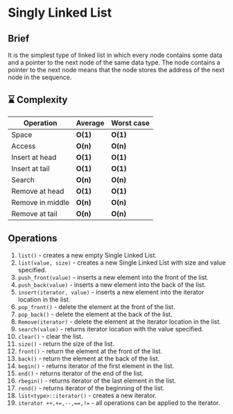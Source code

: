 
# Singly Linked List

## Brief
It is the simplest type of linked list in which every node contains some data and a pointer to the next node of the same data type. The node contains a pointer to the next node means that the node stores the address of the next node in the sequence. 

## :hourglass: Complexity

| Operation     | Average       | Worst case   |
| ------------- | ------------- | ------------ |
| Space         | **O(1)**      | **O(1)**     |
| Access        | **O(n)**  | **O(n)** |
| Insert at head        | **O(1)**  | **O(1)** |
| Insert at tail        | **O(1)**  | **O(1)** |
| Search        | **O(n)**  | **O(n)** |
| Remove at head        | **O(1)**  | **O(1)** |
| Remove in middle        | **O(n)**  | **O(n)** |
| Remove at tail        | **O(n)**  | **O(n)** |


## Operations

1. `list()` - creates a new empty Single Linked List.
1. `list(value, size)` - creates a new Single Linked List with size and value specified.
1. `push_front(value)` - inserts a new element into the front of the list.
1. `push_back(value)` - inserts a new element into the back of the list.
1. `insert(iterator, value)` - inserts a new element into the iterator location in the list.
1. `pop_front()` - delete the element at the front of the list.
1. `pop_back()` - delete the element at the back of the list.
1. `Remove(iterator)` - delete the element at the iterator location in the list.
1. `search(value)` - returns iterator location with the value specified.
1. `clear()` - clear the list.
1. `size()` - return the size of the list.
1. `front()` - return the element at the front of the list.
1. `back()` - return the element at the back of the list.
1. `begin()` - returns iterator of the first element in the list.
1. `end()` - returns iterator of the end of the list.
1. `rbegin()` - returns iterator of the last element in the list.
1. `rend()` - returns iterator of the beginning of the list.
1. `list<type>::iterator()` - creates a new iterator.
1. `iterator ++,+=,--,==,!=` - all operations can be applied to the iterator.
